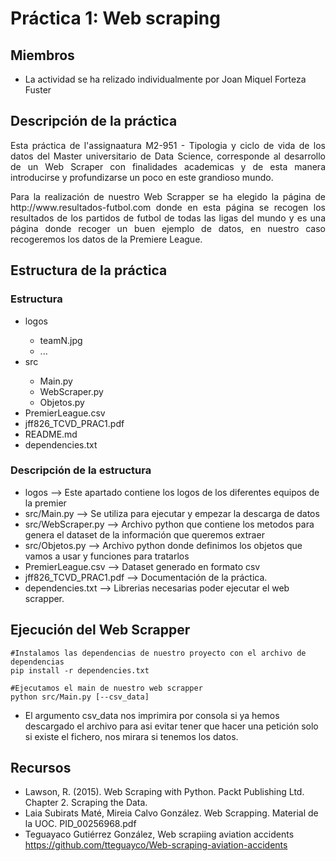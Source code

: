 # Práctica 1: Web scraping
## Miembros
-  La actividad se ha relizado individualmente por Joan Miquel Forteza Fuster

## Descripción de la práctica
<p ALIGN="justify">  Esta práctica de l'assignaatura M2-951 - Tipologia y ciclo de vida de los datos del Master universitario de Data Science, corresponde al desarrollo de un Web Scraper con finalidades academicas y de esta manera introducirse y profundizarse un poco en este grandioso mundo. </p>

<p ALIGN="justify"> Para la realización de nuestro Web Scrapper se ha elegido la página de http://www.resultados-futbol.com donde en esta página se recogen los resultados de los partidos de futbol de todas las ligas del mundo y es una página donde recoger un buen ejemplo de datos, en nuestro caso recogeremos los datos de la Premiere League. </p>

## Estructura de la práctica
### Estructura
<ul >
  <li>logos</li>
 <ul >
  <li>teamN.jpg</li>
   <li>...</li>
</ul>
  <li> src </li>
   <ul >
  <li>Main.py</li>
   <li>WebScraper.py</li>
     <li>Objetos.py</li>
</ul>
    <li> PremierLeague.csv </li>
    <li> jff826_TCVD_PRAC1.pdf </li>
    <li> README.md  </li>
    <li> dependencies.txt </li>
</ul>

### Descripción de la estructura
* logos --> Este apartado contiene los logos de los diferentes equipos de la premier
* src/Main.py --> Se utiliza para ejecutar y empezar la descarga de datos
* src/WebScraper.py --> Archivo python que contiene los metodos para genera el dataset de la información que queremos extraer
* src/Objetos.py --> Archivo python donde definimos los objetos que vamos a usar y funciones para tratarlos
* PremierLeague.csv --> Dataset generado en formato csv
* jff826_TCVD_PRAC1.pdf --> Documentación de la práctica.
* dependencies.txt --> Librerias necesarias poder ejecutar el web scrapper.

## Ejecución del Web Scrapper
```shell
#Instalamos las dependencias de nuestro proyecto con el archivo de dependencias
pip install -r dependencies.txt 

#Ejecutamos el main de nuestro web scrapper
python src/Main.py [--csv_data]
```

- El argumento csv_data nos imprimira por consola si ya hemos descargado el archivo para asi evitar tener que hacer una petición solo si existe el fichero, nos mirara si tenemos los datos.

## Recursos
- Lawson, R. (2015). Web Scraping with Python. Packt Publishing Ltd. Chapter 2. Scraping the Data.
- Laia Subirats Maté, Mireia Calvo González. Web Scrapping. Material de la UOC. PID_00256968.pdf
- Teguayaco Gutiérrez González, Web scrapiing aviation accidents https://github.com/tteguayco/Web-scraping-aviation-accidents
